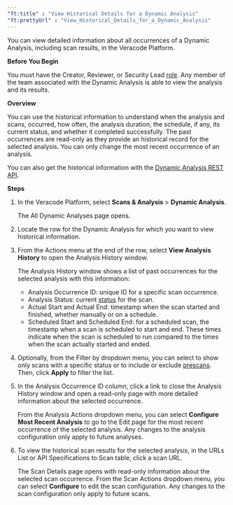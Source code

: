 ```yaml
---
"ft:title" : "View Historical Details for a Dynamic Analysis"
"ft:prettyUrl" : "View_Historical_Details_for_a_Dynamic_Analysis"
---
```

You can view detailed information about all occurrences of a Dynamic Analysis, including scan results, in the Veracode Platform.

<p font-size="13pt"><b>Before You Begin</b></p>

You must have the Creator, Reviewer, or Security Lead [role](https://docs.veracode.com/r/c_role_permissions). Any member of the team associated with the Dynamic Analysis is able to view the analysis and its results.

<p font-size="13pt"><b>Overview</b></p>

You can use the historical information to understand when the analysis and scans, occurred, how often, the analysis duration, the schedule, if any, its current status, and whether it completed successfully. The past occurrences are read-only as they provide an historical record for the selected analysis. You can only change the most recent occurrence of an analysis.

You can also get the historical information with the [Dynamic Analysis REST API](https://docs.veracode.com/r/c_dynamic_intro).

<p font-size="13pt"><b>Steps</b></p>

1. In the Veracode Platform, select **Scans & Analysis** \> **Dynamic Analysis**.

    The All Dynamic Analyses page opens.

2. Locate the row for the Dynamic Analysis for which you want to view historical information.

3. From the Actions menu at the end of the row, select **View Analysis History** to open the Analysis History window.

    The Analysis History window shows a list of past occurrences for the selected analysis with this information:

    - Analysis Occurrence ID: unique ID for a specific scan occurrence.
    - Analysis Status: current [status](https://docs.veracode.com/r/c_was_statuses) for the scan.
    - Actual Start and Actual End: timestamp when the scan started and finished, whether manually or on a schedule.
    - Scheduled Start and Scheduled End: for a scheduled scan, the timestamp when a scan is scheduled to start and end. These times indicate when the scan is scheduled to run compared to the times when the scan actually started and ended.

4. Optionally, from the Filter by dropdown menu, you can select to show only scans with a specific status or to include or exclude [prescans](https://docs.veracode.com/r/t_was_prescan). Then, click **Apply** to filter the list.
5. In the Analysis Occurrence ID column, click a link to close the Analysis History window and open a read-only page with more detailed information about the selected occurrence.

    From the Analysis Actions dropdown menu, you can select **Configure Most Recent Analysis** to go to the Edit page for the most recent occurrence of the selected analysis. Any changes to the analysis configuration only apply to future analyses.

6. To view the historical scan results for the selected analysis, in the URLs List or API Specifications to Scan table, click a scan URL.

    The Scan Details page opens with read-only information about the selected scan occurrence. From the Scan Actions dropdown menu, you can select **Configure** to edit the scan configuration. Any changes to the scan configuration only apply to future scans.